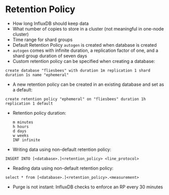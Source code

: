 # Retention Policy

* How long InfluxDB should keep data
* What number of copies to store in a cluster (not meaningful in one-node cluster)
* Time range for shard groups
* Default Retention Policy ```autogen``` is created when database is created
* ```autogen``` comes with infinite duration, a replication factor of one, and a shard group duration of seven days
* Custom retention policy can be specified when creating a database:
```
create database "fliesbees" with duration 1m replication 1 shard duration 1s name "ephemeral"
```
* A new retention policy can be created in an existing database and set as a default:
```
create retention policy "ephemeral" on "fliesbees" duration 1h replication 1 default
```
* Retention policy duration:
  ```
  m minutes
  h hours
  d days
  w weeks
  INF infinite
  ```
* Writing data using non-default retention policy:
```
INSERT INTO [<database>.]<retention_policy> <line_protocol>
```
* Reading data using non-default retention policy:
```
select * from [<database>.]<retention_policy>.<measurement>
```
* Purge is not instant: InfluxDB checks to enforce an RP every 30 minutes 

